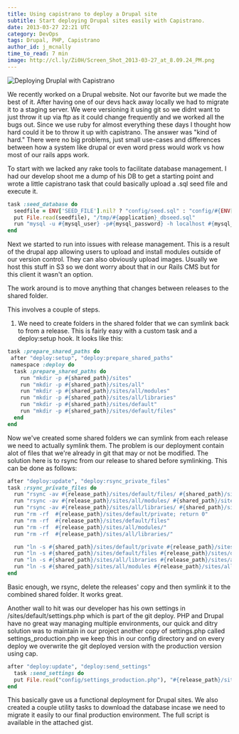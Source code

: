 ```yaml
---
title: Using capistrano to deploy a Drupal site
subtitle: Start deploying Drupal sites easily with Capistrano.
date: 2013-03-27 22:21 UTC
category: DevOps
tags: Drupal, PHP, Capistrano
author_id: j_mcnally
time_to_read: 7 min
image: http://cl.ly/Zi0H/Screen_Shot_2013-03-27_at_8.09.24_PM.png
---
```


![Deploying Druplal with Capistrano](http://cl.ly/Zi0H/Screen_Shot_2013-03-27_at_8.09.24_PM.png)

We recently worked on a Drupal website. Not our favorite but we made the best of it. After having one of our devs hack away locally we had to migrate it to a staging server. We were versioning it using git so we didnt want to just throw it up via ftp as it could change frequently and we worked all the bugs out. Since we use ruby for almost everything these days I thought how hard could it be to throw it up with capistrano. The answer was "kind of hard." There were no big problems, just small use-cases and differences between how a system like drupal or even word press would work vs how most of our rails apps work.

To start with we lacked any rake tools to facilitate database management. I had our develop shoot me a dump of his DB to get a starting point and wrote a little capistrano task that could basically upload a .sql seed file and execute it.

```ruby
task :seed_database do
  seedfile = ENV['SEED_FILE'].nil? ? "config/seed.sql" : "config/#{ENV['SEED_FILE']}"
  put File.read(seedfile), "/tmp/#{application}_dbseed.sql"
  run "mysql -u #{mysql_user} -p#{mysql_password} -h localhost #{mysql_db} < /tmp/#{application}_dbseed.sql"
end
```

Next we started to run into issues with release management. This is a result of the drupal app allowing users to upload and install modules outside of our version control. They can also obviously upload images. Usually we host this stuff in S3 so we dont worry about that in our Rails CMS but for this client it wasn't an option.

The work around is to move anything that changes between releases to the shared folder.

This involves a couple of steps.

1) We need to create folders in the shared folder that we can symlink back to from a release. This is fairly easy with a custom task and a deploy:setup hook. It looks like this:

```ruby
task :prepare_shared_paths do
 after "deploy:setup", "deploy:prepare_shared_paths"
 namespace :deploy do
  task :prepare_shared_paths do
    run "mkdir -p #{shared_path}/sites"
    run "mkdir -p #{shared_path}/sites/all"
    run "mkdir -p #{shared_path}/sites/all/modules"
    run "mkdir -p #{shared_path}/sites/all/libraries"
    run "mkdir -p #{shared_path}/sites/default"
    run "mkdir -p #{shared_path}/sites/default/files"
  end
end
```

Now we've created some shared folders we can symlink from each release we need to actually symlink them. The problem is our deployment contain alot of files that we're already in git that may or not be modified. The solution here is to rsync from our release to shared before symlinking. This can be done as follows:

```ruby
after "deploy:update", "deploy:rsync_private_files"  
task :rsync_private_files do
  run "rsync -av #{release_path}/sites/default/files/ #{shared_path}/sites/default/files/"
  run "rsync -av #{release_path}/sites/all/modules/ #{shared_path}/sites/all/modules/"
  run "rsync -av #{release_path}/sites/all/libraries/ #{shared_path}/sites/all/libraries/"
  run "rm -rf  #{release_path}/sites/default/private; return 0"
  run "rm -rf  #{release_path}/sites/default/files"
  run "rm -rf  #{release_path}/sites/all/modules/"
  run "rm -rf  #{release_path}/sites/all/libraries/"

  run "ln -s #{shared_path}/sites/default/private #{release_path}/sites/default/private"
  run "ln -s #{shared_path}/sites/default/files #{release_path}/sites/default/files"
  run "ln -s #{shared_path}/sites/all/libraries #{release_path}/sites/all/libraries"
  run "ln -s #{shared_path}/sites/all/modules #{release_path}/sites/all/modules"
end
```

Basic enough, we rsync, delete the releases' copy and then symlink it to the combined shared folder. It works great.

Another wall to hit was our developer has his own settings in /sites/default/settings.php which is part of the git deploy. PHP and Drupal have no great way managing multiple environments, our quick and ditry solution was to maintain in our project another copy of settings.php called settings_production.php we keep this in our config directory and on every deploy we overwrite the git deployed version with the production version using cap.

```ruby
after "deploy:update", "deploy:send_settings"
  task :send_settings do
  put File.read("config/settings_production.php"), "#{release_path}/sites/default/settings.php"
end
```

This basically gave us a functional deployment for Drupal sites. We also created a couple utility tasks to download the database incase we need to migrate it easily to our final production environment. The full script is available in the attached gist.